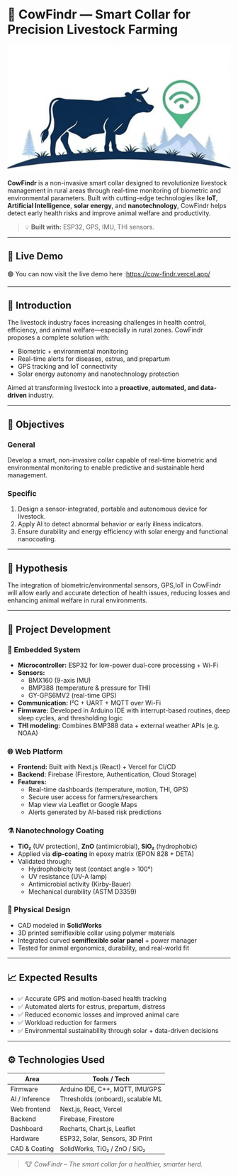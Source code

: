 

# 🐄 CowFindr — Smart Collar for Precision Livestock Farming

![CowFindr preview](./public/images/cow-findr-logo--cropped.jpeg)

**CowFindr** is a non-invasive smart collar designed to revolutionize livestock management in rural areas through real-time monitoring of biometric and environmental parameters. Built with cutting-edge technologies like **IoT**, **Artificial Intelligence**, **solar energy**, and **nanotechnology**, CowFindr helps detect early health risks and improve animal welfare and productivity.

> 💡 **Built with:** ESP32, GPS, IMU, THI sensors.

---

## 🚀 Live Demo

🟢 You can now visit the live demo here :https://cow-findr.vercel.app/

---

## 📘 Introduction

The livestock industry faces increasing challenges in health control, efficiency, and animal welfare—especially in rural zones. CowFindr proposes a complete solution with:

- Biometric + environmental monitoring  
- Real-time alerts for diseases, estrus, and prepartum  
- GPS tracking and IoT connectivity  
- Solar energy autonomy and nanotechnology protection  

Aimed at transforming livestock into a **proactive, automated, and data-driven** industry.

---

## 🎯 Objectives

### General
Develop a smart, non-invasive collar capable of real-time biometric and environmental monitoring to enable predictive and sustainable herd management.

### Specific
1. Design a sensor-integrated, portable and autonomous device for livestock.
2. Apply AI to detect abnormal behavior or early illness indicators.
3. Ensure durability and energy efficiency with solar energy and functional nanocoating.

---

## 🧪 Hypothesis

The integration of biometric/environmental sensors, GPS,IoT in CowFindr will allow early and accurate detection of health issues, reducing losses and enhancing animal welfare in rural environments.

---

## 🔧 Project Development

### 🧠 Embedded System

- **Microcontroller:** ESP32 for low-power dual-core processing + Wi-Fi
- **Sensors:**
  - BMX160 (9-axis IMU)
  - BMP388 (temperature & pressure for THI)
  - GY-GPS6MV2 (real-time GPS)
- **Communication:** I²C + UART + MQTT over Wi-Fi
- **Firmware:** Developed in Arduino IDE with interrupt-based routines, deep sleep cycles, and thresholding logic
- **THI modeling:** Combines BMP388 data + external weather APIs (e.g. NOAA)

### 🌐 Web Platform

- **Frontend:** Built with Next.js (React) + Vercel for CI/CD
- **Backend:** Firebase (Firestore, Authentication, Cloud Storage)
- **Features:**
  - Real-time dashboards (temperature, motion, THI, GPS)
  - Secure user access for farmers/researchers
  - Map view via Leaflet or Google Maps
  - Alerts generated by AI-based risk predictions

### ⚗️ Nanotechnology Coating

- **TiO₂** (UV protection), **ZnO** (antimicrobial), **SiO₂** (hydrophobic)
- Applied via **dip-coating** in epoxy matrix (EPON 828 + DETA)
- Validated through:
  - Hydrophobicity test (contact angle > 100°)
  - UV resistance (UV-A lamp)
  - Antimicrobial activity (Kirby-Bauer)
  - Mechanical durability (ASTM D3359)

### 🧩 Physical Design

- CAD modeled in **SolidWorks**
- 3D printed semiflexible collar using polymer materials
- Integrated curved **semiflexible solar panel** + power manager
- Tested for animal ergonomics, durability, and real-world fit

---

## 📈 Expected Results

- ✅ Accurate GPS and motion-based health tracking
- ✅ Automated alerts for estrus, prepartum, distress
- ✅ Reduced economic losses and improved animal care
- ✅ Workload reduction for farmers
- ✅ Environmental sustainability through solar + data-driven decisions

---

## ⚙️ Technologies Used

| Area          | Tools / Tech                     |
|---------------|----------------------------------|
| Firmware      | Arduino IDE, C++, MQTT, IMU/GPS |
| AI / Inference| Thresholds (onboard), scalable ML |
| Web frontend  | Next.js, React, Vercel           |
| Backend       | Firebase, Firestore              |
| Dashboard     | Recharts, Chart.js, Leaflet      |
| Hardware      | ESP32, Solar, Sensors, 3D Print  |
| CAD & Coating | SolidWorks, TiO₂ / ZnO / SiO₂    |

> 🐮 *CowFindr – The smart collar for a healthier, smarter herd.*
